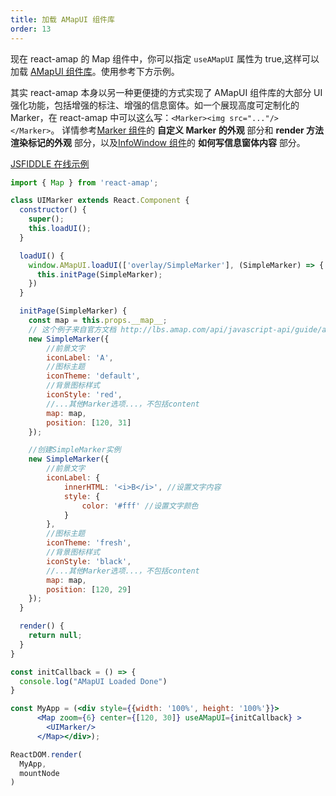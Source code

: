 ```yaml
---
title: 加载 AMapUI 组件库
order: 13
---
```


现在 react-amap 的 Map 组件中，你可以指定 `useAMapUI` 属性为 true,这样可以加载 [AMapUI 组件库](http://lbs.amap.com/api/javascript-api/guide/amap-ui/intro)。使用参考下方示例。


其实 react-amap 本身以另一种更便捷的方式实现了 AMapUI 组件库的大部分 UI 强化功能，包括增强的标注、增强的信息窗体。如一个展现高度可定制化的 Marker，在 react-amap 中可以这么写：`<Marker><img src="..."/></Marker>`。
详情参考[Marker 组件](/components/marker)的 **自定义 Marker 的外观** 部分和 **render 方法渲染标记的外观** 部分，以及[InfoWindow 组件](/components/infowindow)的 **如何写信息窗体内容** 部分。


[JSFIDDLE 在线示例](https://jsfiddle.net/y9cv20cv/8/)

```jsx
import { Map } from 'react-amap';

class UIMarker extends React.Component {
  constructor() {
    super();
    this.loadUI();
  }

  loadUI() {
    window.AMapUI.loadUI(['overlay/SimpleMarker'], (SimpleMarker) => {
      this.initPage(SimpleMarker);
    })
  }

  initPage(SimpleMarker) {
    const map = this.props.__map__;
    // 这个例子来自官方文档 http://lbs.amap.com/api/javascript-api/guide/amap-ui/intro
    new SimpleMarker({
        //前景文字
        iconLabel: 'A',
        //图标主题
        iconTheme: 'default',
        //背景图标样式
        iconStyle: 'red',
        //...其他Marker选项...，不包括content
        map: map,
        position: [120, 31]
    });

    //创建SimpleMarker实例
    new SimpleMarker({
        //前景文字
        iconLabel: {
            innerHTML: '<i>B</i>', //设置文字内容
            style: {
                color: '#fff' //设置文字颜色
            }
        },
        //图标主题
        iconTheme: 'fresh',
        //背景图标样式
        iconStyle: 'black',
        //...其他Marker选项...，不包括content
        map: map,
        position: [120, 29]
    });
  }

  render() {
    return null;
  }
}

const initCallback = () => {
  console.log("AMapUI Loaded Done")
}

const MyApp = (<div style={{width: '100%', height: '100%'}}>
      <Map zoom={6} center={[120, 30]} useAMapUI={initCallback} >
        <UIMarker/>
      </Map></div>);

ReactDOM.render(
  MyApp,
  mountNode
)
```
